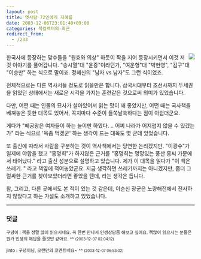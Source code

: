 ```yaml
---
layout: post
title: 옛사람 72인에게 지혜를
date: 2003-12-06T23:01:40+09:00
categories: 북컬렉터의-최근
redirect_from:
  - /233
---
```


<a href="http://www.bandibook.com/search/subject_view.php?code=2329056" target="bb"><img src="http://www.bandibook.com/largeimage/2329056.jpg" align="right" /></a>한국사에 등장하는 맞수들을 "원효와 의상" 하듯이 짝을 지어 등장시키면서 이것 저것 이야기를 풀어갑니다. "송시열"대 "윤증"이라던가, "여운형"대 "박헌영", "김구"대 "이승만" 하는 식으로 말이죠. 정혜신의 "남자 vs 남자"도 그런 식이었죠.

전체적으로는 다른 역사서들 정도로 읽을만은 합니다. 삼국시대부터 조선사까지 두세권을 읽었던 상태에서는 새로운 시각을 가지는 훈련같은 것으로써 의미가 있었습니다.

다만, 어떤 때는 인물의 묘사가 살아있어서 읽는 맛이 꽤 좋았지만, 어떤 때는 국사책을 베껴놓은 듯한 대목도 있어서, 꼭지마다 수준이 들쑥날쑥하다는 점이 아쉽더군요.

게다가 "혜공왕은 여자들이 하는 놀이만 하였다. .. 어찌 나라가 어지럽지 않을 수 있겠는가" 라는 식으로 '욕좀 먹겠군' 하는 생각이 드는 대목도 몇 군데 있었습니다.

또 출신에 따라서 사람을 구분하는 것이 역사책에서는 당연한 논리겠지만. "이광수"가 일제에 야합을 했고 "홍명희"가 하지않은 근거를 "홍명희는 명망있는 풍산 홍씨 가문에서 태어났다." 라고 출신 성분으로 설명하고 있습니다. 제가 이 대목을 읽다가 "이 책은 쓰레기.." 라고 책옆에 적어놓았군요. 지금 생각하면 쓰레기까지는 아니겠지만, 좀더 그럴싸한 근거를 찾아보았더라면 좋았을 텐데, 라는 생각은 듭니다.

참, 그리고, 다른 곳에서도 본 적이 있는 것 같은데, 이순신 장군은 노량해전에서 전사하지 않았다고 하는 가설도 소개하고 있었습니다.

* * *

### 댓글



<!--- cmt:500 --->
<!--- mail: --->
<!--- parent:0 --->

<small>구녕이 : 책을 정말 많이 읽으시네요. 꼭 한번 만나서 인생상담좀 해보고 싶어요. 책많이 읽으시는 분들은 뭔가 인생의 해답을 줄것만 같아요. ^^ <small>(2003-12-07 02:04:12)</small></small>


<!--- cmt:501 --->
<!--- mail: --->
<!--- parent:0 --->

<small>jinto : 구녕이님, 오랜만의 코멘트네요~ ^^ <small>(2003-12-07 06:53:02)</small></small>

